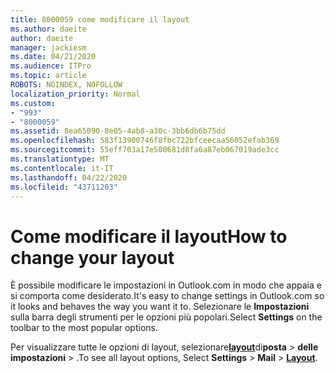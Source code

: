 ```yaml
---
title: 8000059 come modificare il layout
ms.author: daeite
author: daeite
manager: jackiesm
ms.date: 04/21/2020
ms.audience: ITPro
ms.topic: article
ROBOTS: NOINDEX, NOFOLLOW
localization_priority: Normal
ms.custom:
- "993"
- "8000059"
ms.assetid: 8ea65090-8e05-4ab8-a30c-3bb6db6b75dd
ms.openlocfilehash: 583f13900746f8fbc722bfceecaa56052efab369
ms.sourcegitcommit: 55eff703a17e500681d8fa6a87eb067019ade3cc
ms.translationtype: MT
ms.contentlocale: it-IT
ms.lasthandoff: 04/22/2020
ms.locfileid: "43711203"
---
```

# <a name="how-to-change-your-layout"></a><span data-ttu-id="74adc-102">Come modificare il layout</span><span class="sxs-lookup"><span data-stu-id="74adc-102">How to change your layout</span></span>

<span data-ttu-id="74adc-103">È possibile modificare le impostazioni in Outlook.com in modo che appaia e si comporta come desiderato.</span><span class="sxs-lookup"><span data-stu-id="74adc-103">It's easy to change settings in Outlook.com so it looks and behaves the way you want it to.</span></span> <span data-ttu-id="74adc-104">Selezionare le **Impostazioni** sulla barra degli strumenti per le opzioni più popolari.</span><span class="sxs-lookup"><span data-stu-id="74adc-104">Select **Settings** on the toolbar to the most popular options.</span></span>

<span data-ttu-id="74adc-105">Per visualizzare tutte le opzioni di layout, selezionare[**layout**](https://outlook.live.com/mail/options/mail/layout)di**posta** >  **delle impostazioni** > .</span><span class="sxs-lookup"><span data-stu-id="74adc-105">To see all layout options, Select **Settings** > **Mail** > [**Layout**](https://outlook.live.com/mail/options/mail/layout).</span></span>
  